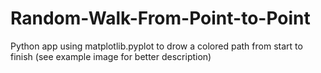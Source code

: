 # Random-Walk-From-Point-to-Point
Python app using matplotlib.pyplot to drow a colored path from start to finish (see example image for better description)
